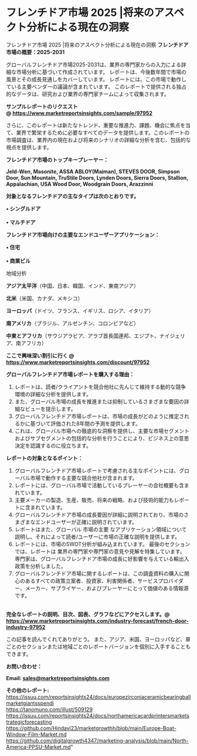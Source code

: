 # フレンチドア市場 2025 |将来のアスペクト分析による現在の洞察
フレンチドア市場 2025 |将来のアスペクト分析による現在の洞察
<strong><b>フレンチドア市場の概要：2025-2031</b></strong>

グローバルフレンチドア市場2025-2031は、業界の専門家からの入力による詳細な市場分析に基づいて作成されています。 レポートは、今後数年間で市場の風景とその成長見通しをカバーしています。 レポートには、この市場で動作している主要ベンダーの議論が含まれています。 このレポートで提供される独占的なデータは、研究および業界の専門家チームによって収集されます。

<strong>サンプルレポートのリクエスト @ <a href=https://www.marketreportsinsights.com/sample/97952>https://www.marketreportsinsights.com/sample/97952</a></strong>

さらに、このレポートは新たなトレンド、重要な推進力、課題、機会に焦点を当て、業界で繁栄するために必要なすべてのデータを提供します。このレポートの市場調査は、業界内の現在および将来のシナリオの詳細な分析を含む、包括的な視点を提供します。

<strong>フレンチドア市場のトップキープレーヤー：</strong>

<strong>Jeld-Wen, Masonite, ASSA ABLOY(Maiman), STEVES DOOR, Simpson Door, Sun Mountain, TruStile Doors, Lynden Doors, Sierra Doors, Stallion, Appalachian, USA Wood Door, Woodgrain Doors, Arazzinni</strong>

<strong><b>対象となるフレンチドアの主なタイプは次のとおりです。</b></strong>

<strong>• シングルドア<br><br>• マルチドア</strong>

<strong><b>フレンチドア市場向けの主要なエンドユーザーアプリケーション：</b></strong>

<strong>• 住宅<br><br>• 商業ビル</strong>

 地域分析

<strong><b>アジア太平洋</b></strong>（中国、日本、韓国、インド、東南アジア）

<strong><b>北米</b></strong>（米国、カナダ、メキシコ）

<strong><b>ヨーロッパ</b></strong>（ドイツ、フランス、イギリス、ロシア、イタリア）

<strong><b>南アメリカ</b></strong>（ブラジル、アルゼンチン、コロンビアなど）

<strong><b>中東とアフリカ</b></strong>（サウジアラビア、アラブ首長国連邦、エジプト、ナイジェリア、南アフリカ）

<strong>ここで興味深い割引に行く @ <a href=https://www.marketreportsinsights.com/discount/97952>https://www.marketreportsinsights.com/discount/97952</a></strong>

<strong><b>グローバルフレンチドア市場レポートを購入する理由：</b></strong>
<ol>
  <li>レポートは、読者/クライアントを競合他社に先んじて維持する動的な競争環境の詳細な分析を提供します。</li>
  <li>また、グローバル市場の成長を推進または抑制しているさまざまな要因の詳細なビューを提示します。</li>
  <li>グローバルフレンチドア市場レポートは、市場の成長がどのように推定されるかに基づいて評価された8年間の予測を提供します。</li>
  <li>これは、グローバル市場への徹底的な洞察を提供し、主要な市場セグメントおよびサブセグメントの包括的な分析を行うことにより、ビジネス上の意思決定を認識するのに役立ちます。</li>
</ol>
<strong><b>レポートの対象となるポイント：</b></strong>
<ol>
  <li>グローバルフレンチドア市場レポートで考慮される主なポイントには、グローバル市場で動作する主要な競合他社が含まれます。</li>
  <li>レポートには、グローバル市場で活動しているプレーヤーの会社概要も含まれています。</li>
  <li>主要メーカーの製造、生産、販売、将来の戦略、および技術的能力もレポートに含まれています。</li>
  <li>グローバルフレンチドア市場の成長要因が詳細に説明されており、市場のさまざまなエンドユーザーが正確に説明されています。</li>
  <li>レポートはまた、グローバル 市場の主要 なアプリケーション領域について説明し、それによって読者/ユーザーに市場の正確な説明を提供します。</li>
  <li>レポートには、市場のSWOT分析が組み込まれています。 最後のセクションでは、レポートは 業界の専門家や専門家の意見や見解を特集しています。 専門家は、グローバルフレンチドア市場の成長に好影響を与えている輸出入政策を分析しました。</li>
  <li>グローバルフレンチドア市場に関するレポートは、この調査資料の購入に関心のあるすべての政策立案者、投資家、利害関係者、サービスプロバイダー、メーカー、サプライヤー、およびプレーヤーにとって価値のある情報源です。</li>
</ol><br>
<strong>完全なレポートの説明、目次、図表、グラフなどにアクセスします。@ <a href=https://www.marketreportsinsights.com/industry-forecast/french-door-industry-97952>https://www.marketreportsinsights.com/industry-forecast/french-door-industry-97952</a></strong>

この記事を読んでくれてありがとう。 また、アジア、米国、ヨーロッパなど、章ごとのセクションまたは地域ごとのレポートバージョンを個別に入手することもできます。

<strong><b>お問い合わせ：</b></strong>

<strong>Email: </strong><a href=mailto:sales@marketreportsinsights.com><strong>sales@marketreportsinsights.com</strong></a>

<strong>その他のレポート:</strong>
<br>
<a href=https://issuu.com/reportsinsights24/docs/europezirconiaceramicbearingballmarketgiantsspendi>https://issuu.com/reportsinsights24/docs/europezirconiaceramicbearingballmarketgiantsspendi</a>
<br>
<a href=https://tanomuno.com/illust/509129>https://tanomuno.com/illust/509129</a>
<br>
<a href=https://issuu.com/reportsinsights24/docs/northamericacardprintersmarketstrategicforecasting>https://issuu.com/reportsinsights24/docs/northamericacardprintersmarketstrategicforecasting</a>
<br>
<a href=https://github.com/Hindavi23/marketgrowthh/blob/main/Europe-Boat-Window-Film-Market.md>https://github.com/Hindavi23/marketgrowthh/blob/main/Europe-Boat-Window-Film-Market.md</a>
<br>
<a href=https://github.com/digitalgrowth4347/marketing-analysis/blob/main/North-America-PPSU-Market.md>https://github.com/digitalgrowth4347/marketing-analysis/blob/main/North-America-PPSU-Market.md</a>"
